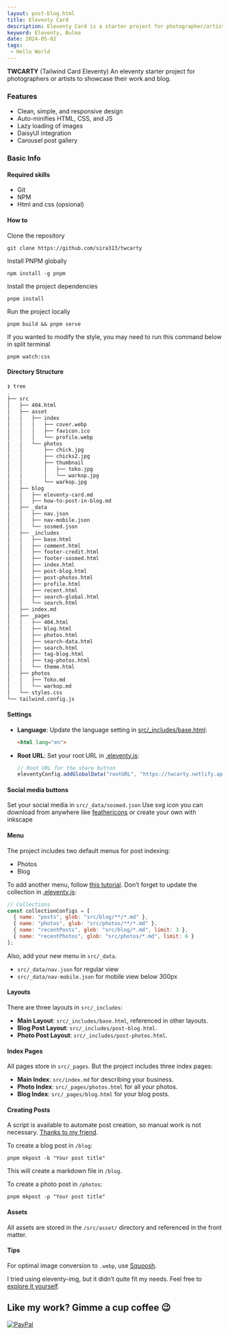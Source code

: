 ```yaml
---
layout: post-blog.html 
title: Eleventy Card
description: Eleventy Card is a starter project for photographer/artist showing their work and blog randomly
keyword: Eleventy, Bulma
date: 2024-05-02
tags:
 - Hello World
---
```


**TWCARTY** (Tailwind Card Eleventy) An eleventy starter project for photographers or artists to showcase their work and blog.

### Features
- Clean, simple, and responsive design
- Auto-minifies HTML, CSS, and JS
- Lazy loading of images
- DaisyUI integration
- Carousel post gallery

### Basic Info

#### Required skills

- Git
- NPM
- Html and css (opsional)

#### How to

Clone the repository
```
git clone https://github.com/sira313/twcarty
```
Install PNPM globally
```
npm install -g pnpm
```
Install the project dependencies
```
pnpm install
```
Run the project locally
```
pnpm build && pnpm serve
```
If you wanted to modify the style, you may need to run this command below in split terminal
```
pnpm watch:css
```

#### Directory Structure
```bash
❯ tree
.
├── src
│   ├── 404.html
│   ├── asset
│   │   ├── index
│   │   │   ├── cover.webp
│   │   │   ├── favicon.ico
│   │   │   └── profile.webp
│   │   └── photos
│   │       ├── chick.jpg
│   │       ├── chicks2.jpg
│   │       ├── thumbnail
│   │       │   ├── toko.jpg
│   │       │   └── warkop.jpg
│   │       └── warkop.jpg
│   ├── blog
│   │   ├── eleventy-card.md
│   │   ├── how-to-post-in-blog.md
│   ├── _data
│   │   ├── nav.json
│   │   ├── nav-mobile.json
│   │   └── sosmed.json
│   ├── _includes
│   │   ├── base.html
│   │   ├── comment.html
│   │   ├── footer-credit.html
│   │   ├── footer-sosmed.html
│   │   ├── index.html
│   │   ├── post-blog.html
│   │   ├── post-photos.html
│   │   ├── profile.html
│   │   ├── recent.html
│   │   ├── search-global.html
│   │   └── search.html
│   ├── index.md
│   ├── _pages
│   │   ├── 404.html
│   │   ├── blog.html
│   │   ├── photos.html
│   │   ├── search-data.html
│   │   ├── search.html
│   │   ├── tag-blog.html
│   │   ├── tag-photos.html
│   │   └── theme.html
│   ├── photos
│   │   ├── Toko.md
│   │   └── warkop.md
│   └── styles.css
└── tailwind.config.js
```

#### Settings
- **Language**: Update the language setting in [src/_includes/base.html](https://github.com/sira313/TWCARTY/blob/main/src/_includes/base.html#L3):
  ```html
  <html lang="en">
  ```
- **Root URL**: Set your root URL in [.eleventy.js](https://github.com/sira313/TWCARTY/blob/main/.eleventy.js#L19):
  ```javascript
  // Root URL for the share button
  eleventyConfig.addGlobalData("rootURL", "https://twcarty.netlify.app");
  ```

#### Social media buttons
Set your social media in `src/_data/sosmed.json`
Use svg icon you can download from anywhere like [feathericons](https://feathericons.com
) or create your own with inkscape

#### Menu
The project includes two default menus for post indexing:
- Photos
- Blog

To add another menu, follow [this tutorial](https://www.youtube.com/watch?v=kzf9A9tkkl4). Don’t forget to update the collection in [.eleventy.js](https://github.com/sira313/TWCARTY/blob/main/.eleventy.js#L26-L27):
```javascript
// Collections
const collectionConfigs = [
  { name: "posts", glob: "src/blog/**/*.md" },
  { name: "photos", glob: "src/photos/**/*.md" },
  { name: "recentPosts", glob: "src/blog/*.md", limit: 3 },
  { name: "recentPhotos", glob: "src/photos/*.md", limit: 6 }
];
```
Also, add your new menu in `src/_data`.
- `src/_data/nav.json` for regular view
- `src/_data/nav-mobile.json` for mobile view below 300px

#### Layouts
There are three layouts in `src/_includes`:
- **Main Layout**: `src/_includes/base.html`, referenced in other layouts.
- **Blog Post Layout**: `src/_includes/post-blog.html`.
- **Photo Post Layout**: `src/_includes/post-photos.html`.

#### Index Pages
All pages store in `src/_pages`. But the project includes three index pages:
- **Main Index**: `src/index.md` for describing your business.
- **Photo Index**: `src/_pages/photos.html` for all your photos.
- **Blog Index**: `src/_pages/blog.html` for your blog posts.

#### Creating Posts
A script is available to automate post creation, so manual work is not necessary. [Thanks to my friend](https://github.com/mustofa-id).

To create a blog post in `/blog`:
```
pnpm mkpost -b "Your post title"
```
This will create a markdown file in `/blog`.

To create a photo post in `/photos`:
```
pnpm mkpost -p "Your post title"
```

#### Assets
All assets are stored in the `/src/asset/` directory and referenced in the front matter.

#### Tips
For optimal image conversion to `.webp`, use [Squoosh](https://squoosh.app/).

I tried using eleventy-img, but it didn’t quite fit my needs. Feel free to [explore it yourself](https://www.11ty.dev/docs/plugins/image/).

## Like my work? Gimme a cup coffee 😉
[![PayPal](https://img.shields.io/badge/PayPal-00457C?style=for-the-badge&logo=paypal&logoColor=white)](https://paypal.me/aflasio) 

